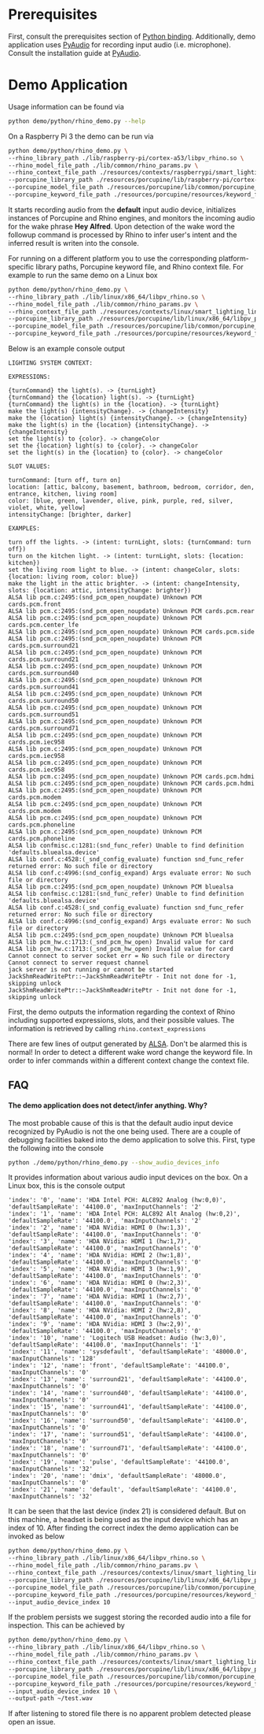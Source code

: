 # Prerequisites

First, consult the prerequisites section of [Python binding](/binding/python). Additionally, demo application
uses [PyAudio](https://people.csail.mit.edu/hubert/pyaudio/) for recording input audio (i.e. microphone).
Consult the installation guide at [PyAudio](https://people.csail.mit.edu/hubert/pyaudio/).

# Demo Application

Usage information can be found via

```bash
python demo/python/rhino_demo.py --help
```

On a Raspberry Pi 3 the demo can be run via

```bash
python demo/python/rhino_demo.py \
--rhino_library_path ./lib/raspberry-pi/cortex-a53/libpv_rhino.so \
--rhino_model_file_path ./lib/common/rhino_params.pv \
--rhino_context_file_path ./resources/contexts/raspberrypi/smart_lighting_raspberrypi.rhn \
--porcupine_library_path ./resources/porcupine/lib/raspberry-pi/cortex-a53/libpv_porcupine.so \
--porcupine_model_file_path ./resources/porcupine/lib/common/porcupine_params.pv \
--porcupine_keyword_file_path ./resources/porcupine/resources/keyword_files/raspberrypi/hey_alfred_raspberrypi.ppn
```

It starts recording audio from the **default** input audio device, initializes instances of Porcupine and Rhino
engines, and monitors the incoming audio for the wake phrase **Hey Alfred**. Upon detection of the wake word the followup
 command is processed by Rhino to infer user's intent and the inferred result is writen into the console.

For running on a different platform you to use the corresponding platform-specific library paths, Porcupine keyword file,
and Rhino context file. For example to run the same demo on a Linux box

```bash
python demo/python/rhino_demo.py \
--rhino_library_path ./lib/linux/x86_64/libpv_rhino.so \
--rhino_model_file_path ./lib/common/rhino_params.pv \
--rhino_context_file_path ./resources/contexts/linux/smart_lighting_linux.rhn \
--porcupine_library_path ./resources/porcupine/lib/linux/x86_64/libpv_porcupine.so \
--porcupine_model_file_path ./resources/porcupine/lib/common/porcupine_params.pv \
--porcupine_keyword_file_path ./resources/porcupine/resources/keyword_files/linux/hey_alfred_linux.ppn
```

Below is an example console output

```
LIGHTING SYSTEM CONTEXT:

EXPRESSIONS:

{turnCommand} the light(s). -> {turnLight}
{turnCommand} the {location} light(s). -> {turnLight}
{turnCommand} the light(s) in the {location}. -> {turnLight}
make the light(s) {intensityChange}. -> {changeIntensity}
make the {location} light(s) {intensityChange}. -> {changeIntensity}
make the light(s) in the {location} {intensityChange}. -> {changeIntensity}
set the light(s) to {color}. -> changeColor
set the {location} light(s) to {color}. -> changeColor
set the light(s) in the {location} to {color}. -> changeColor

SLOT VALUES:

turnCommand: [turn off, turn on]
location: [attic, balcony, basement, bathroom, bedroom, corridor, den, entrance, kitchen, living room]
color: [blue, green, lavender, olive, pink, purple, red, silver, violet, white, yellow]
intensityChange: [brighter, darker]

EXAMPLES:

turn off the lights. -> (intent: turnLight, slots: {turnCommand: turn off})
turn on the kitchen light. -> (intent: turnLight, slots: {location: kitchen})
set the living room light to blue. -> (intent: changeColor, slots: {location: living room, color: blue})
make the light in the attic brighter. -> (intent: changeIntensity, slots: {location: attic, intensityChange: brighter})
ALSA lib pcm.c:2495:(snd_pcm_open_noupdate) Unknown PCM cards.pcm.front
ALSA lib pcm.c:2495:(snd_pcm_open_noupdate) Unknown PCM cards.pcm.rear
ALSA lib pcm.c:2495:(snd_pcm_open_noupdate) Unknown PCM cards.pcm.center_lfe
ALSA lib pcm.c:2495:(snd_pcm_open_noupdate) Unknown PCM cards.pcm.side
ALSA lib pcm.c:2495:(snd_pcm_open_noupdate) Unknown PCM cards.pcm.surround21
ALSA lib pcm.c:2495:(snd_pcm_open_noupdate) Unknown PCM cards.pcm.surround21
ALSA lib pcm.c:2495:(snd_pcm_open_noupdate) Unknown PCM cards.pcm.surround40
ALSA lib pcm.c:2495:(snd_pcm_open_noupdate) Unknown PCM cards.pcm.surround41
ALSA lib pcm.c:2495:(snd_pcm_open_noupdate) Unknown PCM cards.pcm.surround50
ALSA lib pcm.c:2495:(snd_pcm_open_noupdate) Unknown PCM cards.pcm.surround51
ALSA lib pcm.c:2495:(snd_pcm_open_noupdate) Unknown PCM cards.pcm.surround71
ALSA lib pcm.c:2495:(snd_pcm_open_noupdate) Unknown PCM cards.pcm.iec958
ALSA lib pcm.c:2495:(snd_pcm_open_noupdate) Unknown PCM cards.pcm.iec958
ALSA lib pcm.c:2495:(snd_pcm_open_noupdate) Unknown PCM cards.pcm.iec958
ALSA lib pcm.c:2495:(snd_pcm_open_noupdate) Unknown PCM cards.pcm.hdmi
ALSA lib pcm.c:2495:(snd_pcm_open_noupdate) Unknown PCM cards.pcm.hdmi
ALSA lib pcm.c:2495:(snd_pcm_open_noupdate) Unknown PCM cards.pcm.modem
ALSA lib pcm.c:2495:(snd_pcm_open_noupdate) Unknown PCM cards.pcm.modem
ALSA lib pcm.c:2495:(snd_pcm_open_noupdate) Unknown PCM cards.pcm.phoneline
ALSA lib pcm.c:2495:(snd_pcm_open_noupdate) Unknown PCM cards.pcm.phoneline
ALSA lib confmisc.c:1281:(snd_func_refer) Unable to find definition 'defaults.bluealsa.device'
ALSA lib conf.c:4528:(_snd_config_evaluate) function snd_func_refer returned error: No such file or directory
ALSA lib conf.c:4996:(snd_config_expand) Args evaluate error: No such file or directory
ALSA lib pcm.c:2495:(snd_pcm_open_noupdate) Unknown PCM bluealsa
ALSA lib confmisc.c:1281:(snd_func_refer) Unable to find definition 'defaults.bluealsa.device'
ALSA lib conf.c:4528:(_snd_config_evaluate) function snd_func_refer returned error: No such file or directory
ALSA lib conf.c:4996:(snd_config_expand) Args evaluate error: No such file or directory
ALSA lib pcm.c:2495:(snd_pcm_open_noupdate) Unknown PCM bluealsa
ALSA lib pcm_hw.c:1713:(_snd_pcm_hw_open) Invalid value for card
ALSA lib pcm_hw.c:1713:(_snd_pcm_hw_open) Invalid value for card
Cannot connect to server socket err = No such file or directory
Cannot connect to server request channel
jack server is not running or cannot be started
JackShmReadWritePtr::~JackShmReadWritePtr - Init not done for -1, skipping unlock
JackShmReadWritePtr::~JackShmReadWritePtr - Init not done for -1, skipping unlock
````

First, the demo outputs the information regarding the context of Rhino including supported expressions, slots, and their
possible values. The information is retrieved by calling `rhino.context_expressions`

There are few lines of output generated by [ALSA](https://en.wikipedia.org/wiki/Advanced_Linux_Sound_Architecture). Don't
be alarmed this is normal! In order to detect a different wake word change the keyword file. In order to infer commands
within a different context change the context file.

## FAQ

#### The demo application does not detect/infer anything. Why?

The most probable cause of this is that the default audio input device recognized by PyAudio is not the one being used.
There are a couple of debugging facilities baked into the demo application to solve this. First, type the following into
the console

```bash
python ./demo/python/rhino_demo.py --show_audio_devices_info
```

It provides information about various audio input devices on the box. On a Linux box, this is the console output

```
'index': '0', 'name': 'HDA Intel PCH: ALC892 Analog (hw:0,0)', 'defaultSampleRate': '44100.0', 'maxInputChannels': '2'
'index': '1', 'name': 'HDA Intel PCH: ALC892 Alt Analog (hw:0,2)', 'defaultSampleRate': '44100.0', 'maxInputChannels': '2'
'index': '2', 'name': 'HDA NVidia: HDMI 0 (hw:1,3)', 'defaultSampleRate': '44100.0', 'maxInputChannels': '0'
'index': '3', 'name': 'HDA NVidia: HDMI 1 (hw:1,7)', 'defaultSampleRate': '44100.0', 'maxInputChannels': '0'
'index': '4', 'name': 'HDA NVidia: HDMI 2 (hw:1,8)', 'defaultSampleRate': '44100.0', 'maxInputChannels': '0'
'index': '5', 'name': 'HDA NVidia: HDMI 3 (hw:1,9)', 'defaultSampleRate': '44100.0', 'maxInputChannels': '0'
'index': '6', 'name': 'HDA NVidia: HDMI 0 (hw:2,3)', 'defaultSampleRate': '44100.0', 'maxInputChannels': '0'
'index': '7', 'name': 'HDA NVidia: HDMI 1 (hw:2,7)', 'defaultSampleRate': '44100.0', 'maxInputChannels': '0'
'index': '8', 'name': 'HDA NVidia: HDMI 2 (hw:2,8)', 'defaultSampleRate': '44100.0', 'maxInputChannels': '0'
'index': '9', 'name': 'HDA NVidia: HDMI 3 (hw:2,9)', 'defaultSampleRate': '44100.0', 'maxInputChannels': '0'
'index': '10', 'name': 'Logitech USB Headset: Audio (hw:3,0)', 'defaultSampleRate': '44100.0', 'maxInputChannels': '1'
'index': '11', 'name': 'sysdefault', 'defaultSampleRate': '48000.0', 'maxInputChannels': '128'
'index': '12', 'name': 'front', 'defaultSampleRate': '44100.0', 'maxInputChannels': '0'
'index': '13', 'name': 'surround21', 'defaultSampleRate': '44100.0', 'maxInputChannels': '0'
'index': '14', 'name': 'surround40', 'defaultSampleRate': '44100.0', 'maxInputChannels': '0'
'index': '15', 'name': 'surround41', 'defaultSampleRate': '44100.0', 'maxInputChannels': '0'
'index': '16', 'name': 'surround50', 'defaultSampleRate': '44100.0', 'maxInputChannels': '0'
'index': '17', 'name': 'surround51', 'defaultSampleRate': '44100.0', 'maxInputChannels': '0'
'index': '18', 'name': 'surround71', 'defaultSampleRate': '44100.0', 'maxInputChannels': '0'
'index': '19', 'name': 'pulse', 'defaultSampleRate': '44100.0', 'maxInputChannels': '32'
'index': '20', 'name': 'dmix', 'defaultSampleRate': '48000.0', 'maxInputChannels': '0'
'index': '21', 'name': 'default', 'defaultSampleRate': '44100.0', 'maxInputChannels': '32'
```

It can be seen that the last device (index 21) is considered default. But on this machine, a headset is being used as
the input device which has an index of 10. After finding the correct index the demo application can be invoked as below

```bash
python demo/python/rhino_demo.py \
--rhino_library_path ./lib/linux/x86_64/libpv_rhino.so \
--rhino_model_file_path ./lib/common/rhino_params.pv \
--rhino_context_file_path ./resources/contexts/linux/smart_lighting_linux.rhn \
--porcupine_library_path ./resources/porcupine/lib/linux/x86_64/libpv_porcupine.so \
--porcupine_model_file_path ./resources/porcupine/lib/common/porcupine_params.pv \
--porcupine_keyword_file_path ./resources/porcupine/resources/keyword_files/linux/hey_alfred_linux.ppn
--input_audio_device_index 10
```

If the problem persists we suggest storing the recorded audio into a file for inspection. This can be achieved by

```bash
python demo/python/rhino_demo.py \
--rhino_library_path ./lib/linux/x86_64/libpv_rhino.so \
--rhino_model_file_path ./lib/common/rhino_params.pv \
--rhino_context_file_path ./resources/contexts/linux/smart_lighting_linux.rhn \
--porcupine_library_path ./resources/porcupine/lib/linux/x86_64/libpv_porcupine.so \
--porcupine_model_file_path ./resources/porcupine/lib/common/porcupine_params.pv \
--porcupine_keyword_file_path ./resources/porcupine/resources/keyword_files/linux/hey_alfred_linux.ppn
--input_audio_device_index 10 \
--output-path ~/test.wav
```

If after listening to stored file there is no apparent problem detected please open an issue.

